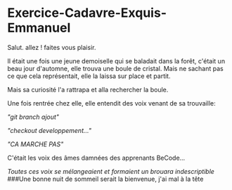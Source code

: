 # Exercice-Cadavre-Exquis-Emmanuel


Salut. allez ! faites vous plaisir.

Il était une fois une jeune demoiselle qui se baladait dans la forêt, c'était un beau jour d'automne, elle trouva une boule de cristal. Mais ne sachant pas ce que cela représentait, elle la laissa sur place et partit.

Mais sa curiosité l'a rattrapa et alla rechercher la boule.

Une fois rentrée chez elle, elle entendit des voix venant de sa trouvaille:

_"git branch ajout"_

_"checkout developpement..."_

_"CA MARCHE PAS"_


C'était les voix des âmes damnées des apprenants BeCode...

_Toutes ces voix se mélangeaient et formaient un brouara indescriptible_
###Une bonne nuit de sommeil serait la bienvenue, j'ai mal à la tête

